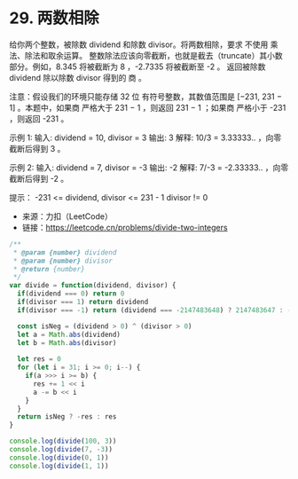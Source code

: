 # 29. 两数相除

给你两个整数，被除数 dividend 和除数 divisor。将两数相除，要求 不使用 乘法、除法和取余运算。
整数除法应该向零截断，也就是截去（truncate）其小数部分。例如，8.345 将被截断为 8 ，-2.7335 将被截断至 -2 。
返回被除数 dividend 除以除数 divisor 得到的 商 。

注意：假设我们的环境只能存储 32 位 有符号整数，其数值范围是 [−231,  231 − 1] 。本题中，如果商 严格大于 231 − 1 ，则返回 231 − 1 ；如果商 严格小于 -231 ，则返回 -231 。

示例 1:
输入: dividend = 10, divisor = 3
输出: 3
解释: 10/3 = 3.33333.. ，向零截断后得到 3 。

示例 2:
输入: dividend = 7, divisor = -3
输出: -2
解释: 7/-3 = -2.33333.. ，向零截断后得到 -2 。
 

提示：
-231 <= dividend, divisor <= 231 - 1
divisor != 0

- 来源：力扣（LeetCode）  
- 链接：https://leetcode.cn/problems/divide-two-integers

```javascript
/**
 * @param {number} dividend
 * @param {number} divisor
 * @return {number}
 */
var divide = function(dividend, divisor) {
  if(dividend === 0) return 0
  if(divisor === 1) return dividend
  if(divisor === -1) return (dividend === -2147483648) ? 2147483647 : -dividend

  const isNeg = (dividend > 0) ^ (divisor > 0)
  let a = Math.abs(dividend)
  let b = Math.abs(divisor)
  
  let res = 0
  for (let i = 31; i >= 0; i--) {
    if(a >>> i >= b) {
      res += 1 << i
      a -= b << i
    }
  }
  return isNeg ? -res : res
}

console.log(divide(100, 3))
console.log(divide(7, -3))
console.log(divide(0, 1))
console.log(divide(1, 1))
```
